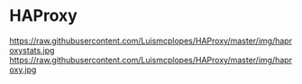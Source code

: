 # HAProxy





https://raw.githubusercontent.com/Luismcplopes/HAProxy/master/img/haproxystats.jpg
https://raw.githubusercontent.com/Luismcplopes/HAProxy/master/img/haproxy.jpg
